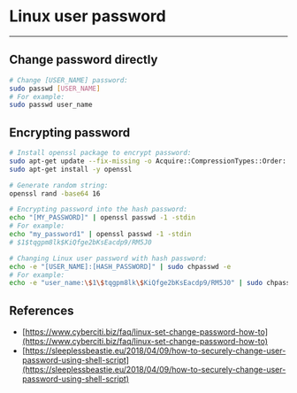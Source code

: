 # Linux user password

---

## Change password directly

```bash
# Change [USER_NAME] password:
sudo passwd [USER_NAME]
# For example:
sudo passwd user_name
```

## Encrypting password

```bash
# Install openssl package to encrypt password:
sudo apt-get update --fix-missing -o Acquire::CompressionTypes::Order::=gz
sudo apt-get install -y openssl

# Generate random string:
openssl rand -base64 16

# Encrypting password into the hash password:
echo "[MY_PASSWORD]" | openssl passwd -1 -stdin
# For example:
echo "my_password1" | openssl passwd -1 -stdin
# $1$tqgpm8lk$KiQfge2bKsEacdp9/RM5J0

# Changing Linux user password with hash password:
echo -e "[USER_NAME]:[HASH_PASSWORD]" | sudo chpasswd -e
# For example:
echo -e "user_name:\$1\$tqgpm8lk\$KiQfge2bKsEacdp9/RM5J0" | sudo chpasswd -e
```

## References

* [https://www.cyberciti.biz/faq/linux-set-change-password-how-to](https://www.cyberciti.biz/faq/linux-set-change-password-how-to)
* [https://sleeplessbeastie.eu/2018/04/09/how-to-securely-change-user-password-using-shell-script](https://sleeplessbeastie.eu/2018/04/09/how-to-securely-change-user-password-using-shell-script)
